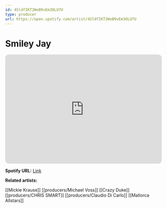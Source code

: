 ```yaml
---
id: 4SldfIKT2WoB9vEm3OLU7U
type: producer
url: https://open.spotify.com/artist/4SldfIKT2WoB9vEm3OLU7U
---
```

# Smiley Jay

<iframe style="border-radius:12px" src="https://open.spotify.com/embed/artist/4SldfIKT2WoB9vEm3OLU7U" width="100%" height="352" frameBorder="0" allowfullscreen="" allow="autoplay; clipboard-write; encrypted-media; fullscreen; picture-in-picture" loading="lazy"></iframe>

**Spotify URL:** [Link](https://open.spotify.com/artist/4SldfIKT2WoB9vEm3OLU7U)

**Related artists:**

[[Mickie Krause]]
[[producers/Michael Voss]]
[[Crazy Duke]]
[[producers/CHRIS SMART]]
[[producers/Claudio Di Carlo]]
[[Mallorca Allstars]]
